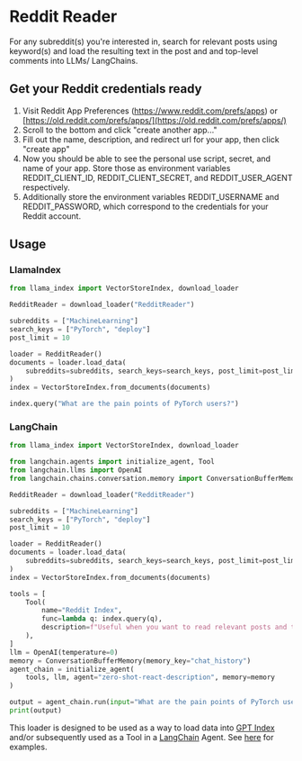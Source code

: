 # Reddit Reader

For any subreddit(s) you're interested in, search for relevant posts using keyword(s) and load the resulting text in the post and and top-level comments into LLMs/ LangChains.

## Get your Reddit credentials ready

1. Visit Reddit App Preferences (https://www.reddit.com/prefs/apps) or [https://old.reddit.com/prefs/apps/](https://old.reddit.com/prefs/apps/)
2. Scroll to the bottom and click "create another app..."
3. Fill out the name, description, and redirect url for your app, then click "create app"
4. Now you should be able to see the personal use script, secret, and name of your app. Store those as environment variables REDDIT_CLIENT_ID, REDDIT_CLIENT_SECRET, and REDDIT_USER_AGENT respectively.
5. Additionally store the environment variables REDDIT_USERNAME and REDDIT_PASSWORD, which correspond to the credentials for your Reddit account.

## Usage

### LlamaIndex

```python
from llama_index import VectorStoreIndex, download_loader

RedditReader = download_loader("RedditReader")

subreddits = ["MachineLearning"]
search_keys = ["PyTorch", "deploy"]
post_limit = 10

loader = RedditReader()
documents = loader.load_data(
    subreddits=subreddits, search_keys=search_keys, post_limit=post_limit
)
index = VectorStoreIndex.from_documents(documents)

index.query("What are the pain points of PyTorch users?")
```

### LangChain

```python
from llama_index import VectorStoreIndex, download_loader

from langchain.agents import initialize_agent, Tool
from langchain.llms import OpenAI
from langchain.chains.conversation.memory import ConversationBufferMemory

RedditReader = download_loader("RedditReader")

subreddits = ["MachineLearning"]
search_keys = ["PyTorch", "deploy"]
post_limit = 10

loader = RedditReader()
documents = loader.load_data(
    subreddits=subreddits, search_keys=search_keys, post_limit=post_limit
)
index = VectorStoreIndex.from_documents(documents)

tools = [
    Tool(
        name="Reddit Index",
        func=lambda q: index.query(q),
        description=f"Useful when you want to read relevant posts and top-level comments in subreddits.",
    ),
]
llm = OpenAI(temperature=0)
memory = ConversationBufferMemory(memory_key="chat_history")
agent_chain = initialize_agent(
    tools, llm, agent="zero-shot-react-description", memory=memory
)

output = agent_chain.run(input="What are the pain points of PyTorch users?")
print(output)
```

This loader is designed to be used as a way to load data into [GPT Index](https://github.com/run-llama/llama_index/tree/main/llama_index) and/or subsequently used as a Tool in a [LangChain](https://github.com/hwchase17/langchain) Agent. See [here](https://github.com/emptycrown/llama-hub/tree/main) for examples.
